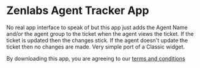 Zenlabs Agent Tracker App
==========

No real app interface to speak of but this app just adds the Agent Name and/or the agent group to the ticket when the agent views the ticket. If the ticket is updated then the changes stick. If the agent doesn't update the ticket then no changes are made. Very simple port of a Classic widget.

By downloading this app, you are agreeing to our [terms and conditions](https://github.com/zendesklabs/wiki/wiki/Terms-and-Conditions)
